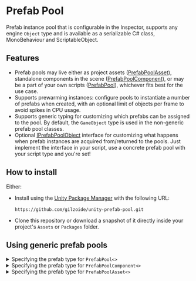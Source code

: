 # Prefab Pool
Prefab instance pool that is configurable in the Inspector, supports any engine `Object` type and is available as a serializable C# class, MonoBehaviour and ScriptableObject.


## Features
- Prefab pools may live either as project assets ([PrefabPoolAsset](Runtime/PrefabPoolAsset.cs)), standalone components in the scene ([PrefabPoolComponent](Runtime/PrefabPoolComponent.cs)), or may be a part of your own scripts ([PrefabPool](Runtime/PrefabPool.cs)), whichever fits best for the use case.
- Supports prewarming instances: configure pools to instantiate a number of prefabs when created, with an optional limit of objects per frame to avoid spikes in CPU usage.
- Supports generic typing for customizing which prefabs can be assigned to the pool.
  By default, the `GameObject` type is used in the non-generic prefab pool classes.
- Optional [IPrefabPoolObject](Runtime/IPrefabPoolObject.cs) interface for customizing what happens when prefab instances are acquired from/returned to the pools.
  Just implement the interface in your script, use a concrete prefab pool with your script type and you're set!


## How to install
Either:
- Install using the [Unity Package Manager](https://docs.unity3d.com/Manual/upm-ui-giturl.html) with the following URL:
  ```
  https://github.com/gilzoide/unity-prefab-pool.git
  ```
- Clone this repository or download a snapshot of it directly inside your project's `Assets` or `Packages` folder.


## Using generic prefab pools
<details>
<summary>Specifying the prefab type for <code>PrefabPool<></code></summary>
To customize the prefab type accepted by a prefab pool, just declare your variable with a concrete version of the <code>PrefabPool<></code> class.

```cs
using Gilzoide.PrefabPool;
using UnityEngine;

public class MyScript : MonoBehaviour
{
    public PrefabPool<Transform> myTransformPool;
}
```
![Inspector showing "myTransformPool" expecting an object of type "Transform"](Extras~/generic-transform-pool.png)
</details>

<details>
<summary>Specifying the prefab type for <code>PrefabPoolComponent<></code></summary>
To customize the prefab type accepted by a prefab pool component, create a concrete class that inherits <code>PrefabPoolComponent<></code>:

```cs
using Gilzoide.PrefabPool;

public class MyScriptPoolComponent : PrefabPoolComponent&lt;MyScript&gt;
{
}
```
![Inspector showing a prefab pool component expecting a prefab of type "MyScript"](Extras~/generic-pool-component.png)
</details>

<details>
<summary>Specifying the prefab type for <code>PrefabPoolAsset<></code></summary>
To customize the prefab type accepted by a prefab pool asset, create a concrete class that inherits <code>PrefabPoolAsset<></code>:

```cs
using Gilzoide.PrefabPool;
using UnityEngine;

[CreateAssetMenu(menuName = "MyScriptPoolAsset")]
public class MyScriptPoolAsset : PrefabPoolAsset<MyScript>
{
}
```
![Inspector showing a prefab pool asset expecting a prefab of type "MyScript"](Extras~/generic-pool-asset.png)
</details>